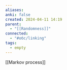 ```yaml
---
aliases: 
anki: false
created: 2024-04-11 14:19
parent:
  - "[[Randomness]]"
connected:
  - "#обс/linking"
tags:
  - empty
---
```


[[Markov process]]